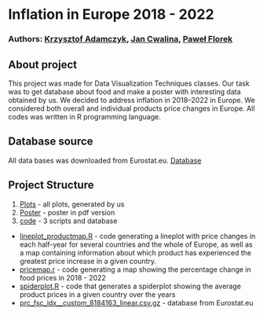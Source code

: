 # Inflation in Europe 2018 - 2022
### Authors: [Krzysztof Adamczyk](https://github.com/KAdamczykk), [Jan Cwalina](https://github.com/Janusz99bis), [Paweł Florek](https://github.com/FlorekPawel)
## About project
This project was made for Data Visualization Techniques classes. Our task was to get database about food and make a poster with 
interesting data obtained by us. We decided to address inflation in 2018–2022 in Europe. We considered both overall and individual products
price changes in Europe. All codes was written in R programming language.
## Database source
All data bases was downloaded from Eurostat.eu.
[Database](https://ec.europa.eu/eurostat/databrowser/view/prc_fsc_idx/default/table?lang=en)
## Project Structure
1. [Plots](Plots) - all plots, generated by us
2. [Poster](Poster) - poster in pdf version
3. [code](code) - 3 scripts and database
* [lineplot_productmap.R](code/lineplot_productmap.R) - code generating a lineplot with price changes in each half-year for several countries
   and the whole of Europe, as well as a map containing information about which product has experienced the greatest price increase in a given country.
* [pricemap.r](code/pricemap.r) - code generating a map showing the percentage change in food prices in 2018 - 2022
* [spiderplot.R](code/spiderplot.R) - code that generates a spiderplot showing the average product prices in a given country over the years
* [prc_fsc_idx__custom_8184163_linear.csv.gz](code/prc_fsc_idx__custom_8184163_linear.csv.gz) - database from Eurostat.eu
